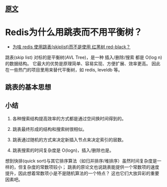 
## [原文](https://lotabout.me/2018/skip-list/)

# Redis为什么用跳表而不用平衡树？

- [为啥 redis 使用跳表(skiplist)而不是使用 红黑树 red-black？](013、为啥%20redis%20使用跳表(skiplist)而不是使用红黑树%20red-black？.md)


跳表(skip list) 对标的是平衡树(AVL Tree)，是一种 插入/删除/搜索 都是 O(log n) 的数据结构。
它最大的优势是原理简单、容易实现、方便扩展、效率更高。
因此在一些热门的项目里用来替代平衡树，如 redis, leveldb 等。


## 跳表的基本思想



## 小结
   
1. 各种搜索结构提高效率的方式都是通过空间换时间得到的。
   
2. 跳表最终形成的结构和搜索树很相似。
   
3. 跳表通过随机的方式来决定新插入节点来决定索引的层数。
   
4. 跳表搜索的时间复杂度是 O(logn)，插入/删除也是。
   
 想到快排(quick sort)与其它排序算法（如归并排序/堆排序）虽然时间复杂度是一样的，但复杂度的常数项较小；
 跳表的原论文也说跳表能提供一个常数项的速度提升，因此想着常数项小是不是随机算法的一个特点？
 这也它们大放异彩的重要因素吧。

